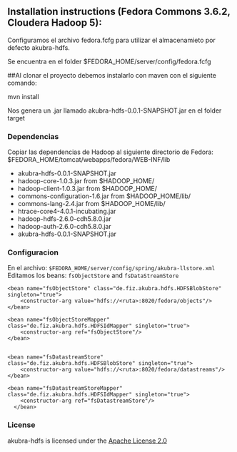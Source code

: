 
Installation instructions (Fedora Commons 3.6.2, Cloudera Hadoop 5):
---------------------------------------------------------------
Configuramos el archivo fedora.fcfg para utilizar el almacenamieto por defecto akubra-hdfs.

Se encuentra en el folder $FEDORA_HOME/server/config/fedora.fcfg

##Al clonar el proyecto debemos instalarlo con maven con el siguiente comando:

mvn install

Nos genera un .jar llamado akubra-hdfs-0.0.1-SNAPSHOT.jar en el folder target

### Dependencias
Copiar las dependencias de Hadoop al siguiente directorio de Fedora:
$FEDORA_HOME/tomcat/webapps/fedora/WEB-INF/lib

* akubra-hdfs-0.0.1-SNAPSHOT.jar
* hadoop-core-1.0.3.jar from $HADOOP_HOME/
* hadoop-client-1.0.3.jar from $HADOOP_HOME/
* commons-configuration-1.6.jar from $HADOOP_HOME/lib/
* commons-lang-2.4.jar from $HADOOP_HOME/lib/ 
* htrace-core4-4.0.1-incubating.jar 
* hadoop-hdfs-2.6.0-cdh5.8.0.jar 
* hadoop-auth-2.6.0-cdh5.8.0.jar
* akubra-hdfs-0.0.1-SNAPSHOT.jar


### Configuracion

En el archivo:  ```$FEDORA_HOME/server/config/spring/akubra-llstore.xml``` 
Editamos los beans: ```fsObjectStore``` and ```fsDataStreamStore```



	<bean name="fsObjectStore" class="de.fiz.akubra.hdfs.HDFSBlobStore" singleton="true">
		<constructor-arg value="hdfs://<ruta>:8020/fedora/objects"/>
	</bean>
	
	<bean name="fsObjectStoreMapper" class="de.fiz.akubra.hdfs.HDFSIdMapper" singleton="true">
		<constructor-arg ref="fsObjectStore"/>
	</bean>


	<bean name="fsDatastreamStore" class="de.fiz.akubra.hdfs.HDFSBlobStore" singleton="true">
		<constructor-arg value="hdfs://<ruta>:8020/fedora/datastreams"/>
	</bean>

	<bean name="fsDatastreamStoreMapper" class="de.fiz.akubra.hdfs.HDFSIdMapper" singleton="true">
		<constructor-arg ref="fsDatastreamStore"/>
	  </bean>


### License

akubra-hdfs is licensed under the [Apache License 2.0](http://www.apache.org/licenses/LICENSE-2.0)
